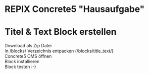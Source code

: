 # REPIX Concrete5 "Hausaufgabe"
# Titel & Text Block erstellen

Download als Zip Datei </br>
In /blocks/ Verzeichnis entpacken (/blocks/title_text/) </br>
Concrete5 CMS öffnen </br>
Block installieren </br>
Block testen :-)
